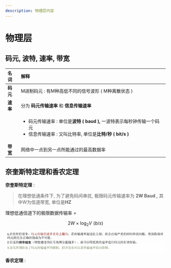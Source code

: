 ```yaml
---
description: 物理层内容
---
```


# 物理层

## 码元, 波特, 速率, 带宽

<table>
  <thead>
    <tr>
      <th style="text-align:left">&#x540D;&#x8BCD;</th>
      <th style="text-align:left">&#x89E3;&#x91CA;</th>
    </tr>
  </thead>
  <tbody>
    <tr>
      <td style="text-align:left"><b>&#x7801;&#x5143;</b>
      </td>
      <td style="text-align:left">M&#x8FDB;&#x5236;&#x7801;&#x5143; : &#x6709;M&#x79CD;&#x9AD8;&#x4F4E;&#x4E0D;&#x540C;&#x7684;&#x4FE1;&#x53F7;&#x6CE2;&#x5F62;
        ( M&#x79CD;&#x79BB;&#x6563;&#x72B6;&#x6001; )</td>
    </tr>
    <tr>
      <td style="text-align:left"><b>&#x901F;&#x7387;</b>
      </td>
      <td style="text-align:left">&#x5206;&#x4E3A; <b>&#x7801;&#x5143;&#x4F20;&#x8F93;&#x901F;&#x7387;</b> &#x548C; <b>&#x4FE1;&#x606F;&#x4F20;&#x8F93;&#x901F;&#x7387;</b> 
      </td>
    </tr>
    <tr>
      <td style="text-align:left"></td>
      <td style="text-align:left">
        <ul>
          <li>&#x7801;&#x5143;&#x4F20;&#x8F93;&#x901F;&#x7387; : &#x5355;&#x4F4D;&#x662F;<b>&#x6CE2;&#x7279; ( baud ), </b>&#x4E00;&#x6CE2;&#x7279;&#x8868;&#x793A;&#x6BCF;&#x79D2;&#x949F;&#x4F20;&#x8F93;&#x4E00;&#x4E2A;&#x7801;&#x5143;</li>
          <li>&#x4FE1;&#x606F;&#x4F20;&#x8F93;&#x901F;&#x7387; : &#x53C8;&#x53EB;&#x6BD4;&#x7279;&#x7387;,
            &#x5355;&#x4F4D;&#x662F;<b>&#x6BD4;&#x7279;/&#x79D2; ( bit/s )</b>
          </li>
        </ul>
      </td>
    </tr>
    <tr>
      <td style="text-align:left"><b>&#x5E26;&#x5BBD;</b>
      </td>
      <td style="text-align:left">&#x7F51;&#x7EDC;&#x4E2D;&#x4E00;&#x70B9;&#x5230;&#x53E6;&#x4E00;&#x70B9;&#x6240;&#x80FD;&#x901A;&#x8FC7;&#x7684;&#x6700;&#x9AD8;&#x6570;&#x636E;&#x7387;</td>
    </tr>
  </tbody>
</table>

## 奈奎斯特定理和香农定理

**奈奎斯特定理** : 

> 在理想低通条件下, 为了避免码间串扰, 极限码元传输速率为 **2W Baud ,** 其中W为信道带宽, 单位是**HZ**

理想低通信道下的极限数据传输率  =

$$
2W\times \log _2V\,\,\left( b/s \right)  \tag{1}
$$

![&#x4ECE;&#x5948;&#x594E;&#x65AF;&#x7279;&#x5B9A;&#x7406;&#x4E2D;&#x53EF;&#x4EE5;&#x5F97;&#x51FA;&#x7684;&#x7ED3;&#x8BBA;](.gitbook/assets/image.png)

**香农定理** : 



